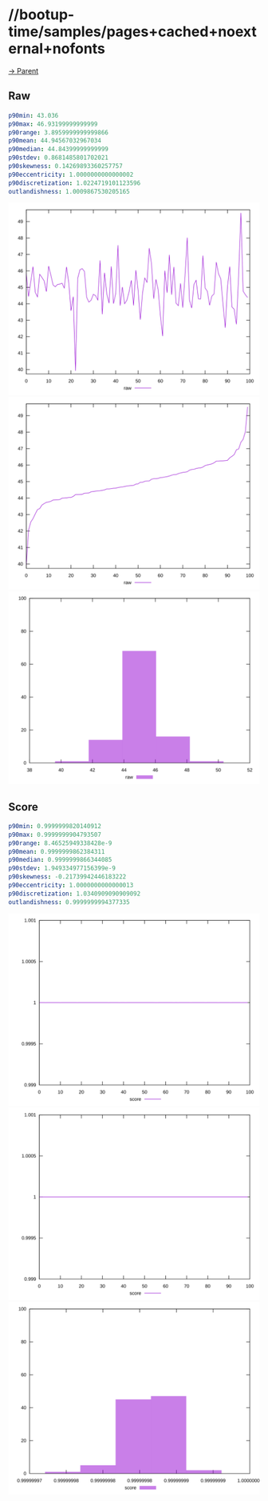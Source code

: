 
# //bootup-time/samples/pages+cached+noexternal+nofonts

[→ Parent](../..)


## Raw


```yaml
p90min: 43.036
p90max: 46.93199999999999
p90range: 3.8959999999999866
p90mean: 44.94567032967034
p90median: 44.84399999999999
p90stdev: 0.8681485801702021
p90skewness: 0.14269893360257757
p90eccentricity: 1.0000000000000002
p90discretization: 1.0224719101123596
outlandishness: 1.0009867530205165

```

![PLOT: raw-values](./raw/values.svg)![PLOT: raw-sorted](./raw/sorted.svg)![PLOT: raw-histogram](./raw/histogram.svg)
## Score


```yaml
p90min: 0.9999999820140912
p90max: 0.9999999904793507
p90range: 8.46525949338428e-9
p90mean: 0.9999999862384311
p90median: 0.9999999866344085
p90stdev: 1.949334977156399e-9
p90skewness: -0.21739942446183222
p90eccentricity: 1.0000000000000013
p90discretization: 1.0340909090909092
outlandishness: 0.9999999994377335

```

![PLOT: score-values](./score/values.svg)![PLOT: score-sorted](./score/sorted.svg)![PLOT: score-histogram](./score/histogram.svg)